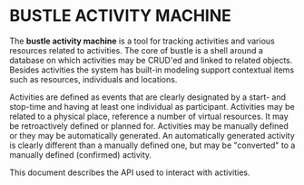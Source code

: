 # BUSTLE ACTIVITY MACHINE

The **bustle activity machine** is a tool for tracking activities and various resources related to activities. The core of bustle is a shell around a database on which activities may be CRUD'ed and linked to related objects. Besides activities the system has built-in modeling support contextual items such as resources, individuals and locations.

Activities are defined as events that are clearly designated by a start- and stop-time and having at least one individual as participant. Activities may be related to a physical place, reference a number of virtual resources. It may be retroactively defined or planned for. Activities may be manually defined or they may be automatically generated. An automatically generated activity is clearly different than a manually defined one, but may be "converted" to a manually defined \(confirmed\) activity.

This document describes the API used to interact with activities.
